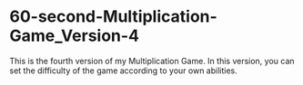 # 60-second-Multiplication-Game_Version-4
This is the fourth version of my Multiplication Game.  In this version, you can set the difficulty of the game according to your own abilities.
